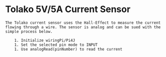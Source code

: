 # Tolako 5V/5A Current Sensor
	The Tolako current sensor uses the Hall-Effect to measure the current flowing through a wire. The sensor is analog and can be sued with the simple process below.

		1. Initialize wiringPi/Pi4J
		1. Set the selected pin mode to INPUT
		1. Use analogRead(pinNumber) to read the current



